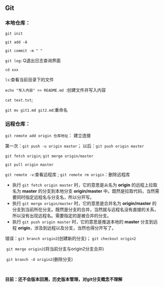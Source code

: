 ## Git

### 本地仓库：

`git init`

`git add -A`

`git commit -m " "`

`git log`: Q退出日志查询界面

`cd xxx`

`ls`:查看当前目录下的文件

`echo "写入内容" >> README.md `:创建文件并写入内容

`cat text.txt`;

`git mv git1.md git2.md`:重命名

### 远程仓库：

`git remote add origin 仓库地址`： 建立连接



第一次：`git push -u origin master`； 以后：`git push origin master`



`git fetch origin`; `git merge origin/master`

`git pull origin master`



`git remote -v`:查看远程库 ;  `git remote rm origin`：删除远程库 



- 执行 `git fetch origin master` 时，它的意思是从名为 **origin** 的远程上拉取名为 **master** 的分支到本地分支 **origin/master** 中。既然是拉取代码，当然需要同时指定远程名与分支名，所以分开写。
- 执行 `git merge origin/master` 时，它的意思是合并名为 **origin/master** 的分支到当前所在分支。既然是分支的合并，当然就与远程名没有直接的关系，所以没有出现远程名。需要指定的是被合并的分支。
- 执行 `git push origin master` 时，它的意思是推送本地的 **master** 分支到远程 **origin**，涉及到远程以及分支，当然也得分开写了。



错误：`git branch origin2`(创建新的分支)； `git checkout origin2`

​	`git merge origin2`(将当前分支与origin2分支合并)

​	`git branch -d origin2`(删除分支)

​	

**目前：还不会版本回溯，历史版本管理，对git分支概念不理解**
